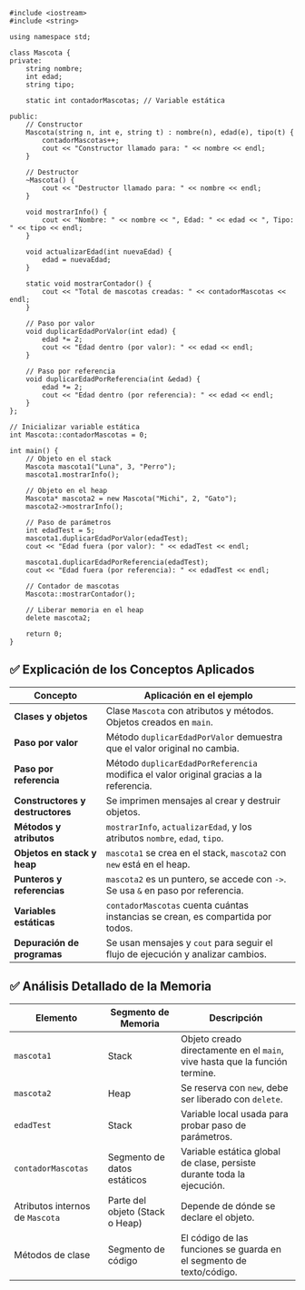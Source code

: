 ```
#include <iostream>
#include <string>

using namespace std;

class Mascota {
private:
    string nombre;
    int edad;
    string tipo;

    static int contadorMascotas; // Variable estática

public:
    // Constructor
    Mascota(string n, int e, string t) : nombre(n), edad(e), tipo(t) {
        contadorMascotas++;
        cout << "Constructor llamado para: " << nombre << endl;
    }

    // Destructor
    ~Mascota() {
        cout << "Destructor llamado para: " << nombre << endl;
    }

    void mostrarInfo() {
        cout << "Nombre: " << nombre << ", Edad: " << edad << ", Tipo: " << tipo << endl;
    }

    void actualizarEdad(int nuevaEdad) {
        edad = nuevaEdad;
    }

    static void mostrarContador() {
        cout << "Total de mascotas creadas: " << contadorMascotas << endl;
    }

    // Paso por valor
    void duplicarEdadPorValor(int edad) {
        edad *= 2;
        cout << "Edad dentro (por valor): " << edad << endl;
    }

    // Paso por referencia
    void duplicarEdadPorReferencia(int &edad) {
        edad *= 2;
        cout << "Edad dentro (por referencia): " << edad << endl;
    }
};

// Inicializar variable estática
int Mascota::contadorMascotas = 0;

int main() {
    // Objeto en el stack
    Mascota mascota1("Luna", 3, "Perro");
    mascota1.mostrarInfo();

    // Objeto en el heap
    Mascota* mascota2 = new Mascota("Michi", 2, "Gato");
    mascota2->mostrarInfo();

    // Paso de parámetros
    int edadTest = 5;
    mascota1.duplicarEdadPorValor(edadTest);
    cout << "Edad fuera (por valor): " << edadTest << endl;

    mascota1.duplicarEdadPorReferencia(edadTest);
    cout << "Edad fuera (por referencia): " << edadTest << endl;

    // Contador de mascotas
    Mascota::mostrarContador();

    // Liberar memoria en el heap
    delete mascota2;

    return 0;
}
```
## ✅ Explicación de los Conceptos Aplicados

| **Concepto**               | **Aplicación en el ejemplo**                                                                 |
|---------------------------|----------------------------------------------------------------------------------------------|
| **Clases y objetos**       | Clase `Mascota` con atributos y métodos. Objetos creados en `main`.                         |
| **Paso por valor**         | Método `duplicarEdadPorValor` demuestra que el valor original no cambia.                   |
| **Paso por referencia**    | Método `duplicarEdadPorReferencia` modifica el valor original gracias a la referencia.     |
| **Constructores y destructores** | Se imprimen mensajes al crear y destruir objetos.                                |
| **Métodos y atributos**    | `mostrarInfo`, `actualizarEdad`, y los atributos `nombre`, `edad`, `tipo`.                 |
| **Objetos en stack y heap**| `mascota1` se crea en el stack, `mascota2` con `new` está en el heap.                      |
| **Punteros y referencias** | `mascota2` es un puntero, se accede con `->`. Se usa `&` en paso por referencia.           |
| **Variables estáticas**    | `contadorMascotas` cuenta cuántas instancias se crean, es compartida por todos.           |
| **Depuración de programas**| Se usan mensajes y `cout` para seguir el flujo de ejecución y analizar cambios.            |

## ✅ Análisis Detallado de la Memoria

| **Elemento**                  | **Segmento de Memoria**             | **Descripción**                                                                 |
|------------------------------|-------------------------------------|---------------------------------------------------------------------------------|
| `mascota1`                   | Stack                               | Objeto creado directamente en el `main`, vive hasta que la función termine.     |
| `mascota2`                   | Heap                                | Se reserva con `new`, debe ser liberado con `delete`.                          |
| `edadTest`                   | Stack                               | Variable local usada para probar paso de parámetros.                           |
| `contadorMascotas`          | Segmento de datos estáticos         | Variable estática global de clase, persiste durante toda la ejecución.         |
| Atributos internos de `Mascota` | Parte del objeto (Stack o Heap) | Depende de dónde se declare el objeto.                                         |
| Métodos de clase             | Segmento de código                  | El código de las funciones se guarda en el segmento de texto/código.           |
